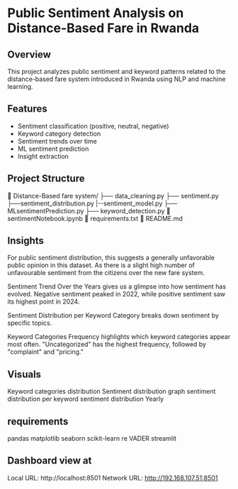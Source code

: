 # Public Sentiment Analysis on Distance-Based Fare in Rwanda

## Overview

This project analyzes public sentiment and keyword patterns related to the distance-based fare system introduced in Rwanda using NLP and machine learning.

## Features

- Sentiment classification (positive, neutral, negative)
- Keyword category detection
- Sentiment trends over time
- ML sentiment prediction
- Insight extraction

## Project Structure

📁 Distance-Based fare system/
├── data_cleaning.py
├── sentiment.py
├──sentiment_distribution.py
|--sentiment_model.py
├── MLsentimentPrediction.py
├── keyword_detection.py
📄 sentimentNotebook.ipynb
📄 requirements.txt
📄 README.md

## Insights

For public sentiment distribution, this suggests a generally unfavorable public opinion in this dataset. As there is a slight high number of unfavourable sentiment from the citizens over the new fare system.

Sentiment Trend Over the Years gives us a glimpse into how sentiment has evolved. Negative sentiment peaked in 2022, while positive sentiment saw its highest point in 2024.

Sentiment Distribution per Keyword Category breaks down sentiment by specific topics.

Keyword Categories Frequency highlights which keyword categories appear most often. "Uncategorized" has the highest frequency, followed by "complaint" and "pricing."

## Visuals

Keyword categories distribution
Sentiment distribution graph
sentiment distribution per keyword
sentiment distribution Yearly

## requirements

pandas
matplotlib
seaborn
scikit-learn
re
VADER
streamlit

## Dashboard view at

Local URL: http://localhost:8501
Network URL: http://192.168.107.51:8501
